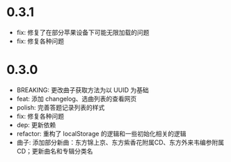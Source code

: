 # 0.3.1

+ fix: 修复了在部分苹果设备下可能无限加载的问题
+ fix: 修复各种问题

# 0.3.0

+ BREAKING: 更改曲子获取方法为以 UUID 为基础
+ feat: 添加 changelog、选曲列表的查看网页
+ polish: 完善答题记录列表的样式
+ fix: 修复各种问题
+ dep: 更新依赖
+ refactor: 重构了 localStorage 的逻辑和一些初始化相关的逻辑
+ 曲子: 添加部分新曲：东方锦上京、东方紫香花附属CD、东方外来韦编参附属CD；更新曲名和专辑分类名
